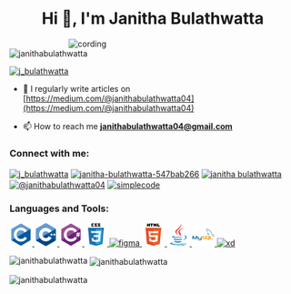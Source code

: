<!--![MasterHead](https://www.jadeglobal.com/sites/default/files/2021-03/migrating-blog-banner-min.jpg)-->
<h1 align="center">Hi 👋, I'm Janitha Bulathwatta</h1>
<img align="right" alt="cording" width="400" src="https://media.tenor.com/YNqsJbmb_yMAAAAd/coding.gif">
<p align="left"> <img src="https://komarev.com/ghpvc/?username=janithabulathwatta&label=Profile%20views&color=0e75b6&style=flat" alt="janithabulathwatta" /> </p>

<p align="left"> <a href="https://twitter.com/j_bulathwatta" target="blank"><img src="https://img.shields.io/twitter/follow/j_bulathwatta?logo=twitter&style=for-the-badge" alt="j_bulathwatta" /></a> </p>

- 📝 I regularly write articles on [https://medium.com/@janithabulathwatta04](https://medium.com/@janithabulathwatta04)

- 📫 How to reach me **janithabulathwatta04@gmail.com**

<h3 align="left">Connect with me:</h3>
<p align="left">
<a href="https://twitter.com/j_bulathwatta" target="blank"><img align="center" src="https://raw.githubusercontent.com/rahuldkjain/github-profile-readme-generator/master/src/images/icons/Social/twitter.svg" alt="j_bulathwatta" height="30" width="40" /></a>
<a href="https://linkedin.com/in/janitha-bulathwatta-547bab266" target="blank"><img align="center" src="https://raw.githubusercontent.com/rahuldkjain/github-profile-readme-generator/master/src/images/icons/Social/linked-in-alt.svg" alt="janitha-bulathwatta-547bab266" height="30" width="40" /></a>
<a href="https://fb.com/janitha bulathwatta" target="blank"><img align="center" src="https://raw.githubusercontent.com/rahuldkjain/github-profile-readme-generator/master/src/images/icons/Social/facebook.svg" alt="janitha bulathwatta" height="30" width="40" /></a>
<a href="https://medium.com/@janithabulathwatta04" target="blank"><img align="center" src="https://raw.githubusercontent.com/rahuldkjain/github-profile-readme-generator/master/src/images/icons/Social/medium.svg" alt="@janithabulathwatta04" height="30" width="40" /></a>
<a href="https://www.youtube.com/c/simplecode" target="blank"><img align="center" src="https://raw.githubusercontent.com/rahuldkjain/github-profile-readme-generator/master/src/images/icons/Social/youtube.svg" alt="simplecode" height="30" width="40" /></a>
</p>

<h3 align="left">Languages and Tools:</h3>
<p align="left"> <a href="https://www.cprogramming.com/" target="_blank" rel="noreferrer"> <img src="https://raw.githubusercontent.com/devicons/devicon/master/icons/c/c-original.svg" alt="c" width="40" height="40"/> </a> <a href="https://www.w3schools.com/cpp/" target="_blank" rel="noreferrer"> <img src="https://raw.githubusercontent.com/devicons/devicon/master/icons/cplusplus/cplusplus-original.svg" alt="cplusplus" width="40" height="40"/> </a> <a href="https://www.w3schools.com/cs/" target="_blank" rel="noreferrer"> <img src="https://raw.githubusercontent.com/devicons/devicon/master/icons/csharp/csharp-original.svg" alt="csharp" width="40" height="40"/> </a> <a href="https://www.w3schools.com/css/" target="_blank" rel="noreferrer"> <img src="https://raw.githubusercontent.com/devicons/devicon/master/icons/css3/css3-original-wordmark.svg" alt="css3" width="40" height="40"/> </a> <a href="https://www.figma.com/" target="_blank" rel="noreferrer"> <img src="https://www.vectorlogo.zone/logos/figma/figma-icon.svg" alt="figma" width="40" height="40"/> </a> <a href="https://www.w3.org/html/" target="_blank" rel="noreferrer"> <img src="https://raw.githubusercontent.com/devicons/devicon/master/icons/html5/html5-original-wordmark.svg" alt="html5" width="40" height="40"/> </a> <a href="https://www.java.com" target="_blank" rel="noreferrer"> <img src="https://raw.githubusercontent.com/devicons/devicon/master/icons/java/java-original.svg" alt="java" width="40" height="40"/> </a> <a href="https://www.mysql.com/" target="_blank" rel="noreferrer"> <img src="https://raw.githubusercontent.com/devicons/devicon/master/icons/mysql/mysql-original-wordmark.svg" alt="mysql" width="40" height="40"/> </a> <a href="https://www.adobe.com/products/xd.html" target="_blank" rel="noreferrer"> <img src="https://cdn.worldvectorlogo.com/logos/adobe-xd.svg" alt="xd" width="40" height="40"/> </a> </p>

<p><img align="left" src="https://github-readme-stats.vercel.app/api/top-langs?username=janithabulathwatta&show_icons=true&locale=en&layout=compact" alt="janithabulathwatta" /></p>

<p>&nbsp;<img align="center" src="https://github-readme-stats.vercel.app/api?username=janithabulathwatta&show_icons=true&locale=en" alt="janithabulathwatta" /></p>

<p><img align="center" src="https://github-readme-streak-stats.herokuapp.com/?user=janithabulathwatta&" alt="janithabulathwatta" /></p>
